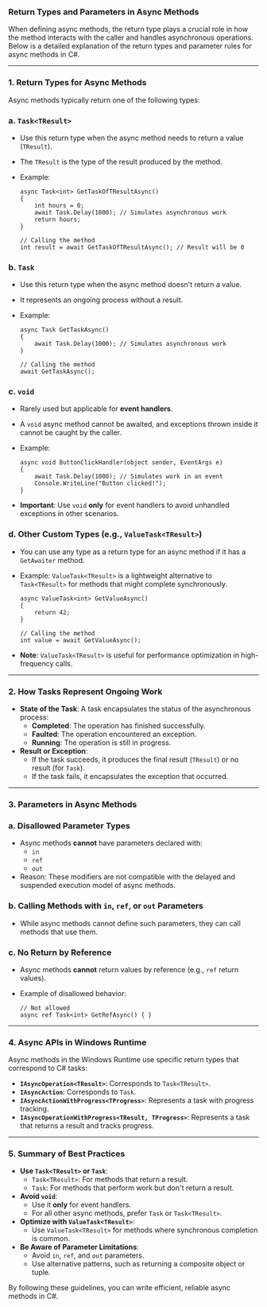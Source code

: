 ### **Return Types and Parameters in Async Methods**

When defining async methods, the return type plays a crucial role in how the method interacts with the caller and handles asynchronous operations. Below is a detailed explanation of the return types and parameter rules for async methods in C#.

* * * * *

### **1\. Return Types for Async Methods**

Async methods typically return one of the following types:

### **a. `Task<TResult>`**

-   Use this return type when the async method needs to return a value (`TResult`).

-   The `TResult` is the type of the result produced by the method.

-   Example:

    ```
    async Task<int> GetTaskOfTResultAsync()
    {
        int hours = 0;
        await Task.Delay(1000); // Simulates asynchronous work
        return hours;
    }

    // Calling the method
    int result = await GetTaskOfTResultAsync(); // Result will be 0

    ```

### **b. `Task`**

-   Use this return type when the async method doesn't return a value.

-   It represents an ongoing process without a result.

-   Example:

    ```
    async Task GetTaskAsync()
    {
        await Task.Delay(1000); // Simulates asynchronous work
    }

    // Calling the method
    await GetTaskAsync();

    ```

### **c. `void`**

-   Rarely used but applicable for **event handlers**.

-   A `void` async method cannot be awaited, and exceptions thrown inside it cannot be caught by the caller.

-   Example:

    ```
    async void ButtonClickHandler(object sender, EventArgs e)
    {
        await Task.Delay(1000); // Simulates work in an event
        Console.WriteLine("Button clicked!");
    }

    ```

-   **Important**: Use `void` **only** for event handlers to avoid unhandled exceptions in other scenarios.

### **d. Other Custom Types (e.g., `ValueTask<TResult>`)**

-   You can use any type as a return type for an async method if it has a `GetAwaiter` method.

-   Example: `ValueTask<TResult>` is a lightweight alternative to `Task<TResult>` for methods that might complete synchronously.

    ```
    async ValueTask<int> GetValueAsync()
    {
        return 42;
    }

    // Calling the method
    int value = await GetValueAsync();

    ```

-   **Note**: `ValueTask<TResult>` is useful for performance optimization in high-frequency calls.

* * * * *

### **2\. How Tasks Represent Ongoing Work**

-   **State of the Task**: A task encapsulates the status of the asynchronous process:
    -   **Completed**: The operation has finished successfully.
    -   **Faulted**: The operation encountered an exception.
    -   **Running**: The operation is still in progress.
-   **Result or Exception**:
    -   If the task succeeds, it produces the final result (`TResult`) or no result (for `Task`).
    -   If the task fails, it encapsulates the exception that occurred.

* * * * *

### **3\. Parameters in Async Methods**

### **a. Disallowed Parameter Types**

-   Async methods **cannot** have parameters declared with:
    -   `in`
    -   `ref`
    -   `out`
-   Reason: These modifiers are not compatible with the delayed and suspended execution model of async methods.

### **b. Calling Methods with `in`, `ref`, or `out` Parameters**

-   While async methods cannot define such parameters, they can call methods that use them.

### **c. No Return by Reference**

-   Async methods **cannot** return values by reference (e.g., `ref` return values).

-   Example of disallowed behavior:

    ```
    // Not allowed
    async ref Task<int> GetRefAsync() { }

    ```

* * * * *

### **4\. Async APIs in Windows Runtime**

Async methods in the Windows Runtime use specific return types that correspond to C# tasks:

-   **`IAsyncOperation<TResult>`**: Corresponds to `Task<TResult>`.
-   **`IAsyncAction`**: Corresponds to `Task`.
-   **`IAsyncActionWithProgress<TProgress>`**: Represents a task with progress tracking.
-   **`IAsyncOperationWithProgress<TResult, TProgress>`**: Represents a task that returns a result and tracks progress.

* * * * *

### **5\. Summary of Best Practices**

-   **Use `Task<TResult>` or `Task`**:
    -   `Task<TResult>`: For methods that return a result.
    -   `Task`: For methods that perform work but don't return a result.
-   **Avoid `void`**:
    -   Use it **only** for event handlers.
    -   For all other async methods, prefer `Task` or `Task<TResult>`.
-   **Optimize with `ValueTask<TResult>`**:
    -   Use `ValueTask<TResult>` for methods where synchronous completion is common.
-   **Be Aware of Parameter Limitations**:
    -   Avoid `in`, `ref`, and `out` parameters.
    -   Use alternative patterns, such as returning a composite object or tuple.

By following these guidelines, you can write efficient, reliable async methods in C#.
